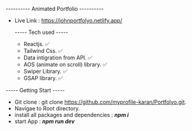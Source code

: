 ---------- Animated Portfolio ----------

- Live Link : https://johnportfolyo.netlify.app/

  ----- Tech used -----

  - Reactjs. ✅
  - Tailwind Css. ✅
  - Data intigration from API. ✅
  - AOS (animate on scroll) library. ✅
  - Swiper Library. ✅
  - GSAP library. ✅

----- Getting Start -----

- Git clone : git clone https://github.com/myprofile-karan/Portfolyo.git.
- Navigae to Root directory.
- install all packages and dependencies : ***npm i***
- start App : ***npm run dev***
